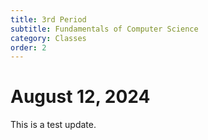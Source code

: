 ```yaml
---
title: 3rd Period
subtitle: Fundamentals of Computer Science
category: Classes
order: 2
---
```


# August 12, 2024

This is a test update.